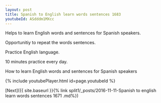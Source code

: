```yaml
---
layout: post
title: Spanish to English learn words sentences 1683 
youtubeId: ASdddm1MXcc
---
```

 
 
Helps to learn English words and sentences for Spanish speakers.

Opportunitiy to repeat the words sentences. 

Practice English language. 
 
10 minutes practice every day. 
 
How to learn English words and sentences for Spanish speakers 
 
{% include youtubePlayer.html id=page.youtubeId %}
 
 
[Next]({{ site.baseurl }}{% link  split1/_posts/2016-11-11-Spanish to english learn words sentences 1671 .md%})
 
